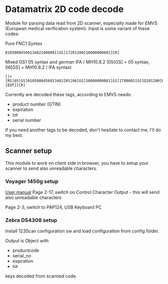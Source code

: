 # Datamatrix 2D code decode

Module for parsing data read from 2D scanner, especially made for EMVS (European medical verification system).
Input is some variant of these codes:

Pure FNC1 Syntax
```0105000456013482210000000001[GS]172012001000001[CR]
01050004560134821000001[GS]17201200210000000001[CR]
``` 

Mixed GS1 05 syntax and german IFA / MH10.8.2 (05[GS] = 05 syntax, 06[GS] = MH10.8.2 / IFA syntax)
```
[)>[RS]05[GS]0105000456013482[RS]06[GS]S0000000001[GS]1T00001[GS]D201200[RS][EOT][CR]
```
Currently are decoded these tags, according to EMVS needs:
- product number (GTIN)
- expiration
- lot 
- serial number

If you need another tags to be decoded, don't hesitate to contact me, I'll do my best.

## Scanner setup
This module to work on client side in browser, you have to setup your scanner to send also unreadable characters.

### Voyager 1450g setup
[User manual](https://country.honeywellaidc.com/CatalogDocuments/VG1450-UG.pdf)
Page 2-17, switch on Control Character Output - this will send also unreadable characters

Page 2-3, switch to PAP124, USB Keyboard PC

### Zebra DS4308 setup
Install 123Scan configuration sw and load configuration from config folder.

Output is Object with 
- productcode
- serial_no
- expiration
- lot 

keys decoded from scanned code.
